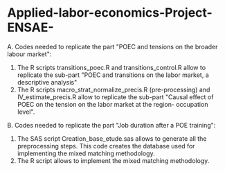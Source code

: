 # Applied-labor-economics-Project-ENSAE-

A. Codes needed to replicate the part "POEC and tensions on the broader labour market":

1. The R scripts transitions_poec.R and transitions_control.R allow to replicate the sub-part "POEC and transitions on the labor market, a descriptive analysis"
2. The R scripts macro_strat_normalize_precis.R (pre-processing) and IV_estimate_precis.R allow to replicate the sub-part "Causal effect of POEC on the tension on the labor market at the region- occupation level".

B. Codes needed to replicate the part "Job duration after a POE training":

1. The SAS script Creation_base_etude.sas allows to generate all the preprocessing steps. This code creates the database used for implementing the mixed matching methodology.
2. The R script allows to implement the mixed matching methodology.
